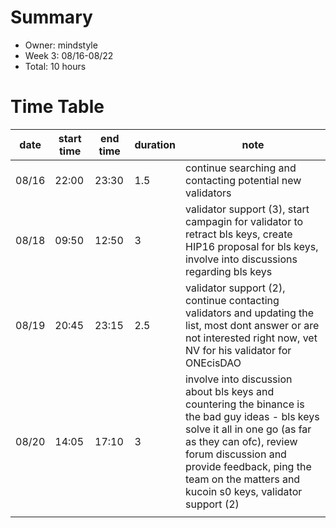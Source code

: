# Summary
* Owner: mindstyle
* Week 3: 08/16-08/22
* Total: 10 hours

# Time Table
| date  | start time  | end time | duration  |  note |
|---|---|---|---|---|
| 08/16 | 22:00  | 23:30 | 1.5  | continue searching and contacting potential new validators |
| 08/18  | 09:50 | 12:50 |3  | validator support (3), start campagin for validator to retract bls keys, create HIP16 proposal for bls keys, involve into discussions regarding bls keys |
| 08/19 | 20:45 | 23:15 | 2.5 | validator support (2), continue contacting validators and updating the list, most dont answer or are not interested right now, vet NV for his validator for ONEcisDAO |
| 08/20  | 14:05  | 17:10 | 3 | involve into discussion about bls keys and countering the binance is the bad guy ideas - bls keys solve it all in one go (as far as they can ofc), review forum discussion and provide feedback, ping the team on the matters and kucoin s0 keys, validator support (2)  |
|  |  |  |  |   |
